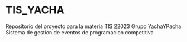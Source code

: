 # TIS_YACHA
Repositorio del proyecto para la materia TIS 22023 Grupo YachaYPacha
Sistema de gestion de eventos de programacion competitiva
